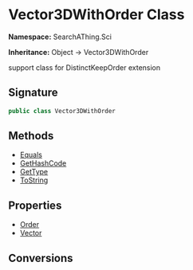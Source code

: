 # Vector3DWithOrder Class
**Namespace:** SearchAThing.Sci

**Inheritance:** Object → Vector3DWithOrder

support class for DistinctKeepOrder extension

## Signature
```csharp
public class Vector3DWithOrder
```
## Methods
- [Equals](Vector3DWithOrder/Equals.md)
- [GetHashCode](Vector3DWithOrder/GetHashCode.md)
- [GetType](Vector3DWithOrder/GetType.md)
- [ToString](Vector3DWithOrder/ToString.md)
## Properties
- [Order](Vector3DWithOrder/Order.md)
- [Vector](Vector3DWithOrder/Vector.md)
## Conversions
